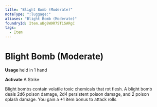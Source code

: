 ```yaml
---
title: "Blight Bomb (Moderate)"
noteType: ":luggage:"
aliases: "Blight Bomb (Moderate)"
foundryId: Item.uBg8W9R7STiSARgC
tags:
  - Item
---
```


# Blight Bomb (Moderate)

**Usage** held in 1 hand

**Activate** A Strike

Blight bombs contain volatile toxic chemicals that rot flesh. A blight bomb deals 2d6 poison damage, 2d4 persistent poison damage, and 2 poison splash damage. You gain a +1 item bonus to attack rolls.
